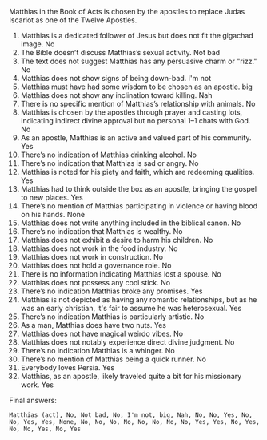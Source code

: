 Matthias in the Book of Acts is chosen by the apostles to replace Judas Iscariot as one of the Twelve Apostles.

1. Matthias is a dedicated follower of Jesus but does not fit the gigachad image. No
2. The Bible doesn’t discuss Matthias’s sexual activity. Not bad
3. The text does not suggest Matthias has any persuasive charm or "rizz." No
4. Matthias does not show signs of being down-bad. I'm not
5. Matthias must have had some wisdom to be chosen as an apostle. big
6. Matthias does not show any inclination toward killing. Nah
7. There is no specific mention of Matthias’s relationship with animals. No
8. Matthias is chosen by the apostles through prayer and casting lots, indicating indirect divine approval but no personal 1–1 chats with God. No
9. As an apostle, Matthias is an active and valued part of his community. Yes
10. There’s no indication of Matthias drinking alcohol. No
11. There’s no indication that Matthias is sad or angry. No
12. Matthias is noted for his piety and faith, which are redeeming qualities. Yes
13. Matthias had to think outside the box as an apostle, bringing the gospel to new places. Yes
14. There’s no mention of Matthias participating in violence or having blood on his hands. None
15. Matthias does not write anything included in the biblical canon. No
16. There’s no indication that Matthias is wealthy. No
17. Matthias does not exhibit a desire to harm his children. No
18. Matthias does not work in the food industry. No
19. Matthias does not work in construction. No
20. Matthias does not hold a governance role. No
21. There is no information indicating Matthias lost a spouse. No
22. Matthias does not possess any cool stick. No
23. There’s no indication Matthias broke any promises. Yes
24. Matthias is not depicted as having any romantic relationships, but as he was an early christian, it's fair to assume he was heterosexual. Yes
25. There’s no indication Matthias is particularly artistic. No
26. As a man, Matthias does have two nuts. Yes
27. Matthias does not have magical weirdo vibes. No
28. Matthias does not notably experience direct divine judgment. No
29. There’s no indication Matthias is a whinger. No
30. There’s no mention of Matthias being a quick runner. No
31. Everybody loves Persia. Yes
32. Matthias, as an apostle, likely traveled quite a bit for his missionary work. Yes

Final answers:

```Matthias (act), No, Not bad, No, I'm not, big, Nah, No, No, Yes, No, No, Yes, Yes, None, No, No, No, No, No, No, No, No, Yes, Yes, No, Yes, No, No, Yes, No, Yes```